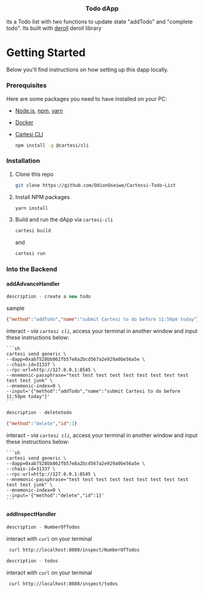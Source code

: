   <h3 align="center">Todo dApp</h3>
its a Todo list with two functions to update state "addTodo" and "complete todo". Its built with <a href = "https://github.com/tuler/deroll?_gl=1*1lc7xe5*_ga*MTc2NzA4NzE3MS4xNzIyNzEyOTM0*_ga_HM92STPNFJ*MTcyMjgyNDQ3NC4xMi4xLjE3MjI4MjUwNzEuNTMuMC4w*_gcl_au*ODAyMTI4ODY4LjE3MjI3MTI5MzQ."> deroll</a> deroll library 

# Getting Started
Below you'll find instructions on how setting up this dapp locally.

### Prerequisites
Here are some packages you need to have installed on your PC:

* [Node.js](https://nodejs.org/en), [npm](https://docs.npmjs.com/cli/v10/configuring-npm/install), [yarn](https://classic.yarnpkg.com/lang/en/docs/install/#debian-stable)

* [Docker](https://docs.docker.com/get-docker/)

* [Cartesi CLI](https://docs.cartesi.io/cartesi-rollups/1.3/development/migration/#install-cartesi-cli)
  ```sh
  npm install -g @cartesi/cli
  ```

### Installation

1. Clone this repo
   ```sh
   git clone https://github.com/OdionOseiwe/Cartessi-Todo-List
   ```
2. Install NPM packages
   ```sh
   yarn install
   ```
3. Build and run the dApp via `cartesi-cli`
   ```sh
   cartesi build
   ```
   and
   ```sh
   cartesi run
   ```
### Into the Backend

#### addAdvanceHandler


```js
description - create a new todo
```
sample
```json
{"method":"addTodo","name":"submit Cartesi to do before 11:59pm today"}
```
interact
    - *via `cartesi cli`*, access your terminal in another window and input these instructions below:
  
    ```sh
    cartesi send generic \
    --dapp=0xab7528bb862fb57e8a2bcd567a2e929a0be56a5e \
    --chain-id=31337 \
    --rpc-url=http://127.0.0.1:8545 \
    --mnemonic-passphrase="test test test test test test test test test test test junk" \
    --mnemonic-index=0 \
    --input='{"method":"addTodo","name":"submit Cartesi to do before 11:59pm today"}'
    ```

```js
description - deletetodo 
```
```json
{"method":"delete","id":1}
```

interact
    - *via `cartesi cli`*, access your terminal in another window and input these instructions below:
  
    ```sh
    cartesi send generic \
    --dapp=0xab7528bb862fb57e8a2bcd567a2e929a0be56a5e \
    --chain-id=31337 \
    --rpc-url=http://127.0.0.1:8545 \
    --mnemonic-passphrase="test test test test test test test test test test test junk" \
    --mnemonic-index=0 \
    --input='{"method":"delete","id":1}'
    ```


#### addInspectHandler

```js
description - NumberOfTodos 
```
interact with `curl` on your terminal

```sh
 curl http://localhost:8080/inspect/NumberOfTodos
```

```js
description - todos 
```
interact with `curl` on your terminal

```sh
 curl http://localhost:8080/inspect/todos
```



